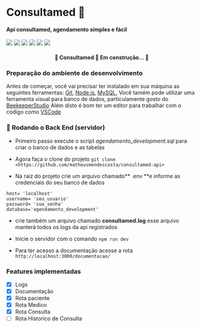 # Consultamed 📅

#### Api consultamed, agendamento simples e fácil

![](https://img.shields.io/static/v1?label=license&message=mit&color=df0460) ![](https://img.shields.io/static/v1?label=versão&message=1.0.0&color=df0460) ![](https://img.shields.io/static/v1?label=npm&message=9.5.0&color=199bba) ![](https://img.shields.io/static/v1?label=node&message=19.7.0&color=199bba) ![](https://img.shields.io/static/v1?label=Framework&message=Express.js&color=199bba) ![](https://img.shields.io/static/v1?label=ORM&message=Sequelize&color=199bba)

<h4 align="center"> 
	🚧  Consultamed 🚀 Em construção...  🚧
</h4>


### Preparação do ambiente de desenvolvimento

Antes de começar, você vai precisar ter instalado em sua máquina as seguintes ferramentas:
[Git](https://git-scm.com), [Node.js](https://nodejs.org/en/), [MySQL](https://dev.mysql.com/downloads/installer/), Você tamém pode utilizar uma ferramenta visual para banco de dados, particulamente gosto do [BeekeeperStudio](https://www.beekeeperstudio.io/get)
Além disto é bom ter um editor para trabalhar com o código como [VSCode](https://code.visualstudio.com/)

### 🎲 Rodando o Back End (servidor)


- Primeiro passo execute o script *agendamento_development.sql* para criar o banco de dados e as tabelas

- Agora faça o clone do projeto
`git clone <https://github.com/matheusmendescosta/consultamed-api>`

- Na raiz do projeto crie um arquivo chamado** .env **e informe as credenciais do seu banco de dados
```
host= 'localhost'
username= 'seu_usuario'
password= 'sua_senha'
database='agendamento_development'
```
- crie também um arquivo chamado **consultamed.log** esse arquivo manterá todos os logs da api registrados
- Inicie o servidor com o comando
`npm run dev`

- Para ter acesso a documentação acesse a rota
`http://localhost:3000/documentacao/`

### Features implementadas
- [x] Logs
- [x] Documentação
- [x] Rota paciente
- [x] Rota Medico
- [x] Rota Consulta
- [ ] Rota Historico de Consulta